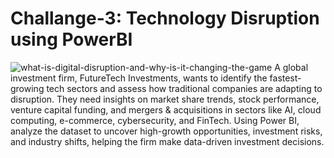 # Challange-3: Technology Disruption using PowerBI
![what-is-digital-disruption-and-why-is-it-changing-the-game](https://github.com/user-attachments/assets/da330e3c-afd2-492d-8ae6-0676061d0779)
A global investment firm, FutureTech Investments, wants to identify the fastest-growing tech sectors and assess how traditional companies are adapting to disruption. They need insights on market share trends, stock performance, venture capital funding, 
and mergers & acquisitions in sectors like AI, cloud computing, e-commerce, cybersecurity, and FinTech. Using Power BI, 
analyze the dataset to uncover high-growth opportunities, investment risks, and industry shifts, helping the firm make data-driven investment decisions.
